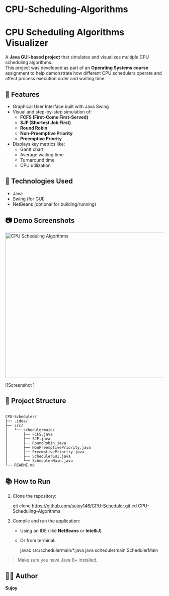 # CPU-Scheduling-Algorithms

# CPU Scheduling Algorithms Visualizer

A **Java GUI-based project** that simulates and visualizes multiple CPU scheduling algorithms.  
This project was developed as part of an **Operating Systems course** assignment to help demonstrate how different CPU schedulers operate and affect process execution order and waiting time.

## 🧠 Features

- Graphical User Interface built with Java Swing
- Visual and step-by-step simulation of:
  - **FCFS (First-Come First-Served)**
  - **SJF (Shortest Job First)**
  - **Round Robin**
  - **Non-Preemptive Priority**
  - **Preemptive Priority**
- Displays key metrics like:
  - Gantt chart
  - Average waiting time
  - Turnaround time
  - CPU utilization

## 📌 Technologies Used

- Java
- Swing (for GUI)
- NetBeans (optional for building/running)

## 📷 Demo Screenshots

<img width="584" height="461" alt="CPU Scheduling Algorithms" src="https://github.com/user-attachments/assets/387d81f0-011e-4f21-9f17-7986144804c4" />

![Screenshot ]

## 📁 Project Structure

```

CPU-Scheduler/
├── .idea/
├── src/
│   └── schedulermain/
│       ├── FCFS.java
│       ├── SJF.java
│       ├── RoundRobin.java
│       ├── NonPreemptivePriority.java
│       ├── PreemptivePriority.java
│       ├── SchedulerGUI.java
│       └── SchedulerMain.java
└── README.md

````

## 📚 How to Run

1. Clone the repository:

   git clone https://github.com/sujoy146/CPU-Scheduler.git
   cd CPU-Scheduling-Algorithms


2. Compile and run the application:

   * Using an IDE (like **NetBeans** or **IntelliJ**)
   * Or from terminal:


     javac src/schedulermain/*.java
     java schedulermain.SchedulerMain


> Make sure you have Java 8+ installed.

## 🧑‍💻 Author

**Sujoy**


